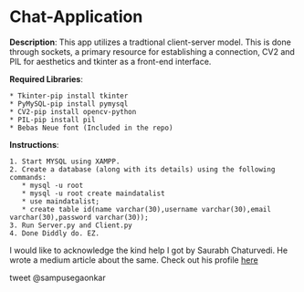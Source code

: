 # Chat-Application
 **Description**: This app utilizes a tradtional client-server model. This is done through sockets, a primary resource for establishing a                     connection, CV2 and PIL for aesthetics and tkinter as a front-end interface.  <br/>
  
  **Required Libraries**:     
  
    * Tkinter-pip install tkinter 
    * PyMySQL-pip install pymysql 
    * CV2-pip install opencv-python 
    * PIL-pip install pil 
    * Bebas Neue font (Included in the repo)
                     
  **Instructions**: 
  
    1. Start MYSQL using XAMPP. 
    2. Create a database (along with its details) using the following commands: 
       * mysql -u root 
       * mysql -u root create maindatalist 
       * use maindatalist; 
       * create table id(name varchar(30),username varchar(30),email varchar(30),password varchar(30)); 
    3. Run Server.py and Client.py 
    4. Done Diddly do. EZ. 
                
  I would like to acknowledge the kind help I got by Saurabh Chaturvedi. He wrote a medium article about the same. 
  Check out his profile [here](https://medium.com/@arichduvet)
                        
  tweet @sampusegaonkar 
                     
